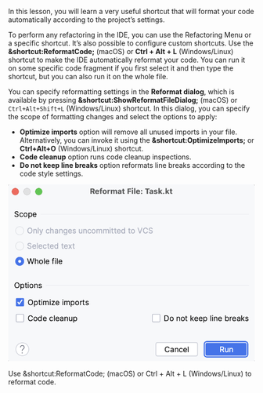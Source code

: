 In this lesson, you will learn a very useful shortcut that will format your code automatically according to the project’s settings.

To perform any refactoring in the IDE, you can use the Refactoring Menu or a specific shortcut. 
It’s also possible to configure custom shortcuts.
Use the **&shortcut:ReformatCode;** (macOS) or **Ctrl + Alt + L** (Windows/Linux) shortcut to make the IDE automatically reformat your code.
You can run it on some specific code fragment if you first select it and then type the shortcut, but you can also run it on the whole file.

You can specify reformatting settings in the **Reformat dialog**, which is available by pressing
**&shortcut:ShowReformatFileDialog;** (macOS) or `Ctrl+Alt+Shift+L` (Windows/Linux) shortcut.
In this dialog, you can specify the scope of formatting changes and select the options to apply:
- **Optimize imports** option will remove all unused imports in your file. Alternatively, you can invoke it using the **&shortcut:OptimizeImports;** or **Ctrl+Alt+O** (Windows/Linux) shortcut.
- **Code cleanup** option runs code cleanup inspections.
- **Do not keep line breaks** option reformats line breaks according to the code style settings.

![Reformat File](../../../util/src/main/resources/images/imageReformatFile.png)

<div class="hint" title="Shortcut to reformat code">
  Use &shortcut:ReformatCode; (macOS) or Ctrl + Alt + L (Windows/Linux) to reformat code.
</div>
